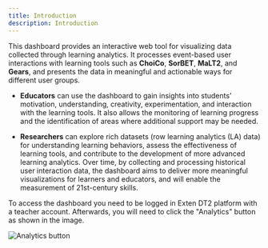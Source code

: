 ```yaml
---
title: Introduction
description: Introduction
---
```


This dashboard provides an interactive web tool for visualizing data collected through learning analytics. It processes event-based user interactions with learning tools such as **ChoiCo**, **SorBET**, **MaLT2**, and **Gears**, and presents the data in meaningful and actionable ways for different user groups.

-   **Educators** can use the dashboard to gain insights into students’ motivation, understanding, creativity, experimentation, and interaction with the learning tools. It also allows the monitoring of learning progress and the identification of areas where additional support may be needed.

-   **Researchers** can explore rich datasets (row learning analytics (LA) data) for understanding learning behaviors, assess the effectiveness of learning tools, and contribute to the development of more advanced learning analytics.
    Over time, by collecting and processing historical user interaction data, the dashboard aims to deliver more meaningful visualizations for learners and educators, and will enable the measurement of 21st-century skills.

To access the dashboard you need to be logged in  Exten DT2 platform with a teacher account. Afterwards, you will need to click the "Analytics" button as shown in the image.

![Analytics button](@images/dashboard/dashboard_1_1.png)

